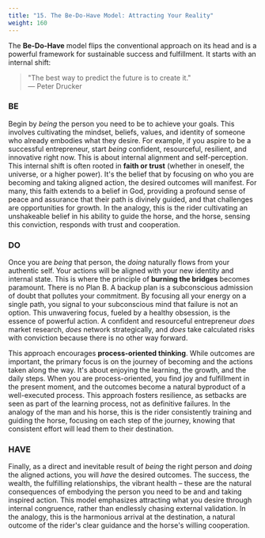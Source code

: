 ```yaml
---
title: "15. The Be-Do-Have Model: Attracting Your Reality"
weight: 160
---
```


The <strong>Be-Do-Have</strong> model flips the conventional approach on its head and is a powerful framework for sustainable success and fulfillment. It starts with an internal shift:

> "The best way to predict the future is to create it."<br>— Peter Drucker

### BE

Begin by <em>being</em> the person you need to be to achieve your goals. This involves cultivating the mindset, beliefs, values, and identity of someone who already embodies what they desire. For example, if you aspire to be a successful entrepreneur, start <em>being</em> confident, resourceful, resilient, and innovative right now. This is about internal alignment and self-perception. This internal shift is often rooted in <strong>faith or trust</strong> (whether in oneself, the universe, or a higher power). It's the belief that by focusing on who you are becoming and taking aligned action, the desired outcomes will manifest. For many, this faith extends to a belief in God, providing a profound sense of peace and assurance that their path is divinely guided, and that challenges are opportunities for growth. In the analogy, this is the rider cultivating an unshakeable belief in his ability to guide the horse, and the horse, sensing this conviction, responds with trust and cooperation.

### DO

Once you are <em>being</em> that person, the <em>doing</em> naturally flows from your authentic self. Your actions will be aligned with your new identity and internal state. This is where the principle of <strong>burning the bridges</strong> becomes paramount. There is no Plan B. A backup plan is a subconscious admission of doubt that pollutes your commitment. By focusing all your energy on a single path, you signal to your subconscious mind that failure is not an option. This unwavering focus, fueled by a healthy obsession, is the essence of powerful action. A confident and resourceful entrepreneur <em>does</em> market research, <em>does</em> network strategically, and <em>does</em> take calculated risks with conviction because there is no other way forward.

This approach encourages <strong>process-oriented thinking</strong>. While outcomes are important, the primary focus is on the journey of becoming and the actions taken along the way. It's about enjoying the learning, the growth, and the daily steps. When you are process-oriented, you find joy and fulfillment in the present moment, and the outcomes become a natural byproduct of a well-executed process. This approach fosters resilience, as setbacks are seen as part of the learning process, not as definitive failures. In the analogy of the man and his horse, this is the rider consistently training and guiding the horse, focusing on each step of the journey, knowing that consistent effort will lead them to their destination.

### HAVE

Finally, as a direct and inevitable result of <em>being</em> the right person and <em>doing</em> the aligned actions, you will <em>have</em> the desired outcomes. The success, the wealth, the fulfilling relationships, the vibrant health – these are the natural consequences of embodying the person you need to be and and taking inspired action. This model emphasizes attracting what you desire through internal congruence, rather than endlessly chasing external validation. In the analogy, this is the harmonious arrival at the destination, a natural outcome of the rider's clear guidance and the horse's willing cooperation.